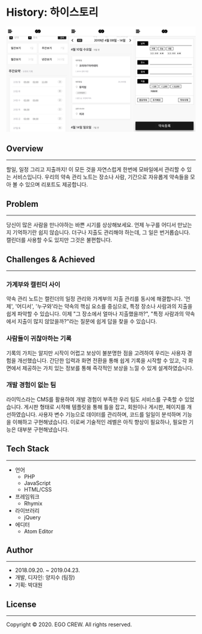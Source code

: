 
# History: 하이스토리

![](./doc/images/thumbnail-02.png)

## Overview

---

할일, 일정 그리고 지출까지! 이 모든 것을 자연스럽게 한번에 모바일에서 관리할 수 있는 서비스입니다.
우리의 약속 관리 노트는 장소나 사람, 기간으로 자유롭게 약속들을 모아 볼 수 있으며 리포트도 제공합니다.


## Problem 

---

당신이 많은 사람을 만나야하는 바쁜 시기를 상상해보세요. 
언제 누구를 어디서 만났는지 기억하기란 쉽지 않습니다. 
더구나 지출도 관리해야 하는데, 그 일은 번거롭습니다. 
캘린더를 사용할 수도 있지만 그것은 불편합니다.


## Challenges & Achieved

---
### 가계부와 캘린더 사이
약속 관리 노트는 캘린더의 일정 관리와 가계부의 지출 관리를 동시에 해결합니다. 
'언제', '어디서', '누구와'라는 약속의 핵심 요소를 중심으로, 특정 장소나 사람과의 지출을 쉽게 파악할 수 있습니다. 
이제 "그 장소에서 얼마나 지출했을까?", "특정 사람과의 약속에서 지출이 많지 않았을까?"라는 질문에 쉽게 답을 찾을 수 있습니다.

### 사람들이 귀찮아하는 기록
기록의 가치는 알지만 시작이 어렵고 보상이 불분명한 점을 고려하여 우리는 사용자 경험을 개선했습니다. 
간단한 입력과 화면 전환을 통해 쉽게 기록을 시작할 수 있고, 
각 화면에서 제공하는 가치 있는 정보를 통해 즉각적인 보상을 느낄 수 있게 설계하였습니다.

### 개발 경험이 없는 팀
라이믹스라는 CMS를 활용하여 개발 경험이 부족한 우리 팀도 서비스를 구축할 수 있었습니다. 
게시판 형태로 시작해 템플릿을 통해 틀을 잡고, 회원이나 게시판, 페이지를 개선하였습니다. 
사용자 변수 기능으로 데이터를 관리하며, 코드를 일일이 분석하며 기능을 이해하고 구현해냈습니다. 
이로써 기술적인 레벨은 아직 향상이 필요하나, 필요한 기능은 대부분 구현해냈습니다.


## Tech Stack

---

- 언어
  - PHP
  - JavaScript
  - HTML/CSS
- 프레임워크
  - Rhymix
- 라이브러리
  - jQuery
- 에디터
  - Atom Editor


## Author

---

- 2018.09.20. ~ 2019.04.23.
- 개발, 디자인: 양지수 (팀장)
- 기획: 박대원


## License

---

Copyright © 2020. EGO CREW. All rights reserved.
